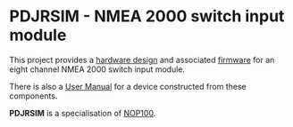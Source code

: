 # PDJRSIM - NMEA 2000 switch input module

This project provides a
[hardware design](./hardware/)
and associated
[firmware](./firmware)
for an eight channel NMEA 2000 switch input module.

There is also a
[User Manual](./user)
for a device constructed from these components.

**PDJRSIM** is a specialisation of
[NOP100](https://github.com/preeve9534/NOP100).
